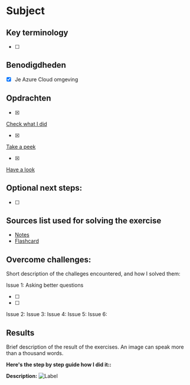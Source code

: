 # Subject

## Key terminology

- [ ]

## Benodigdheden

- [x] Je Azure Cloud omgeving

## Opdrachten

- [x]

[Check what I did]()

- [x]

[Take a peek]()

- [x]

[Have a look]()

## Optional next steps:

- [ ]

## Sources list used for solving the exercise

- [Notes]()
- [Flashcard]()

## Overcome challenges:

Short description of the challeges encountered, and how I solved them:

Issue 1: Asking better questions

- [ ]
- [ ]

Issue 2:
Issue 3:
Issue 4:
Issue 5:
Issue 6:

## Results

Brief description of the result of the exercises. An image can speak more than a thousand words.

**Here's the step by step guide how I did it::**

**Description:**
![Label]()

